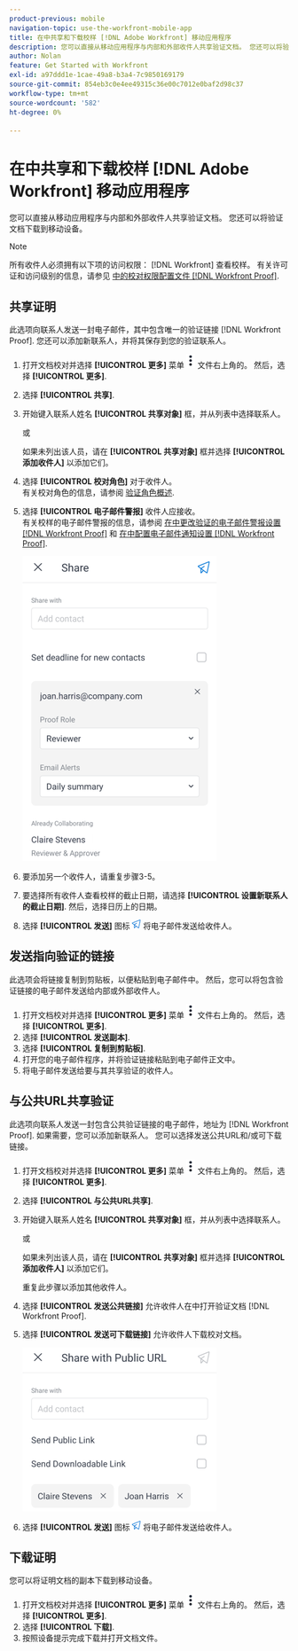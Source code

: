 ```yaml
---
product-previous: mobile
navigation-topic: use-the-workfront-mobile-app
title: 在中共享和下载校样 [!DNL Adobe Workfront] 移动应用程序
description: 您可以直接从移动应用程序与内部和外部收件人共享验证文档。 您还可以将验证文档下载到移动设备。
author: Nolan
feature: Get Started with Workfront
exl-id: a97ddd1e-1cae-49a8-b3a4-7c9850169179
source-git-commit: 854eb3c0e4ee49315c36e00c7012e0baf2d98c37
workflow-type: tm+mt
source-wordcount: '582'
ht-degree: 0%

---
```


# 在中共享和下载校样 [!DNL Adobe Workfront] 移动应用程序

您可以直接从移动应用程序与内部和外部收件人共享验证文档。 您还可以将验证文档下载到移动设备。

>[!NOTE]
>
>所有收件人必须拥有以下项的访问权限： [!DNL Workfront] 查看校样。 有关许可证和访问级别的信息，请参见 [中的校对权限配置文件 [!DNL Workfront Proof]](../../../workfront-proof/wp-acct-admin/account-settings/proof-perm-profiles-in-wp.md).

## 共享证明

此选项向联系人发送一封电子邮件，其中包含唯一的验证链接 [!DNL Workfront Proof]. 您还可以添加新联系人，并将其保存到您的验证联系人。

1. 打开文档校对并选择 **[!UICONTROL 更多]** 菜单 ![“更多”菜单](assets/mobile-verticalmoremenu-20x33.png) 文件右上角的。 然后，选择 **[!UICONTROL 更多]**.
1. 选择 **[!UICONTROL 共享]**.
1. 开始键入联系人姓名 **[!UICONTROL 共享对象]** 框，并从列表中选择联系人。

   或

   如果未列出该人员，请在 **[!UICONTROL 共享对象]** 框并选择 **[!UICONTROL 添加收件人]** 以添加它们。

1. 选择 **[!UICONTROL 校对角色]** 对于收件人。\
   有关校对角色的信息，请参阅 [验证角色概述](../../../review-and-approve-work/proofing/proofing-overview/proof-roles.md).
1. 选择 **[!UICONTROL 电子邮件警报]** 收件人应接收。\
   有关校样的电子邮件警报的信息，请参阅 [在中更改验证的电子邮件警报设置 [!DNL Workfront Proof]](../../../workfront-proof/wp-emailsntfctns/email-alerts/change-email-alert-settings-wp.md) 和 [在中配置电子邮件通知设置 [!DNL Workfront Proof]](../../../workfront-proof/wp-emailsntfctns/email-alerts/config-email-notification-settings-wp.md).

   ![共享屏幕](assets/mobile-shareproof-350x551.png)

1. 要添加另一个收件人，请重复步骤3-5。
1. 要选择所有收件人查看校样的截止日期，请选择 **[!UICONTROL 设置新联系人的截止日期]**. 然后，选择日历上的日期。
1. 选择 **[!UICONTROL 发送]** 图标 ![发送图标](assets/mobile-send-icon-25x26.png) 将电子邮件发送给收件人。

## 发送指向验证的链接

此选项会将链接复制到剪贴板，以便粘贴到电子邮件中。 然后，您可以将包含验证链接的电子邮件发送给内部或外部收件人。

1. 打开文档校对并选择 **[!UICONTROL 更多]** 菜单 ![“更多”菜单](assets/mobile-verticalmoremenu-20x33.png) 文件右上角的。 然后，选择 **[!UICONTROL 更多]**.
1. 选择 **[!UICONTROL 发送副本]**.
1. 选择 **[!UICONTROL 复制到剪贴板]**.
1. 打开您的电子邮件程序，并将验证链接粘贴到电子邮件正文中。
1. 将电子邮件发送给要与其共享验证的收件人。

## 与公共URL共享验证

此选项向联系人发送一封包含公共验证链接的电子邮件，地址为 [!DNL Workfront Proof]. 如果需要，您可以添加新联系人。 您可以选择发送公共URL和/或可下载链接。

1. 打开文档校对并选择 **[!UICONTROL 更多]** 菜单 ![“更多”菜单](assets/mobile-verticalmoremenu-20x33.png) 文件右上角的。 然后，选择 **[!UICONTROL 更多]**.
1. 选择 **[!UICONTROL 与公共URL共享]**.
1. 开始键入联系人姓名 **[!UICONTROL 共享对象]** 框，并从列表中选择联系人。

   或

   如果未列出该人员，请在 **[!UICONTROL 共享对象]** 框并选择 **[!UICONTROL 添加收件人]** 以添加它们。

   重复此步骤以添加其他收件人。

1. 选择 **[!UICONTROL 发送公共链接]** 允许收件人在中打开验证文档 [!DNL Workfront Proof].
1. 选择 **[!UICONTROL 发送可下载链接]** 允许收件人下载校对文档。

   ![[!UICONTROL “与公共URL共享”屏幕]](assets/mobile-sharepublicurl-proof-350x296.png)

1. 选择 **[!UICONTROL 发送]** 图标 ![发送图标](assets/mobile-send-icon-25x26.png) 将电子邮件发送给收件人。

## 下载证明

您可以将证明文档的副本下载到移动设备。

1. 打开文档校对并选择 **[!UICONTROL 更多]** 菜单 ![“更多”菜单](assets/mobile-verticalmoremenu-20x33.png) 文件右上角的。 然后，选择 **[!UICONTROL 更多]**.
1. 选择 **[!UICONTROL 下载]**.
1. 按照设备提示完成下载并打开文档文件。
